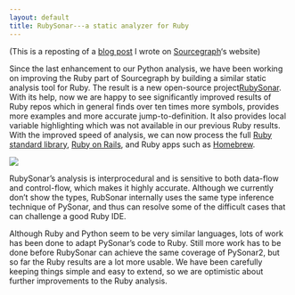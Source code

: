 ```yaml
---
layout: default
title: RubySonar---a static analyzer for Ruby
---
```




(This is a reposting of a [blog post](https://sourcegraph.com/blog/rubysonar) I wrote on [Sourcegraph](https://sourcegraph.com/)‘s website)

Since the last enhancement to our Python analysis, we have been working on improving the Ruby part of Sourcegraph by building a similar static analysis tool for Ruby. The result is a new open-source project[RubySonar](https://github.com/yinwang0/rubysonar). With its help, now we are happy to see significantly improved results of Ruby repos which in general finds over ten times more symbols, provides more examples and more accurate jump-to-definition. It also provides local variable highlighting which was not available in our previous Ruby results. With the improved speed of analysis, we can now process the full [Ruby standard library](https://sourcegraph.com/github.com/ruby/ruby),&nbsp;[Ruby on Rails](https://sourcegraph.com/github.com/rails/rails), and Ruby apps such as [Homebrew](https://sourcegraph.com/github.com/Homebrew/homebrew).

![](https://s3-us-west-2.amazonaws.com/sourcegraph-assets/rubysonar1.gif)

RubySonar’s analysis is interprocedural and is sensitive to both data-flow and control-flow, which makes it highly accurate. Although we currently don’t show the types, RubSonar internally uses the same type inference technique of PySonar, and thus can resolve some of the difficult cases that can challenge a good Ruby IDE.

Although Ruby and Python seem to be very similar languages, lots of work has been done to adapt PySonar’s code to Ruby. Still more work has to be done before RubySonar can achieve the same coverage of PySonar2, but so far the Ruby results are a lot more usable. We have been carefully keeping things simple and easy to extend, so we are optimistic about further improvements to the Ruby analysis.
 